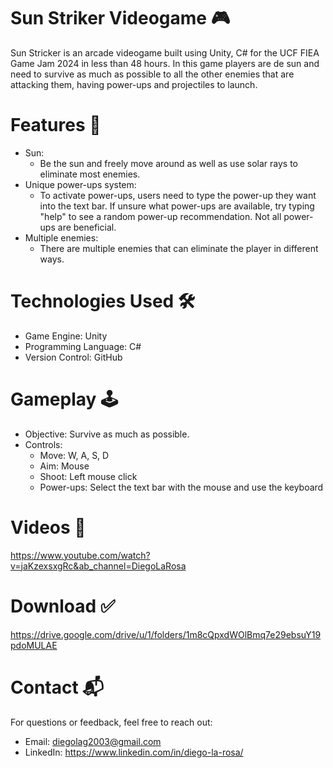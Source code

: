 # Sun Striker Videogame 🎮
Sun Stricker is an arcade videogame built using Unity, C# for the UCF FIEA Game Jam 2024 in less than 48 hours. In this game players are de sun and need to survive as much as possible to all the other enemies that are attacking them, having power-ups and projectiles to launch.

# Features 🌟
- Sun:
  - Be the sun and freely move around as well as use solar rays to eliminate most enemies.
- Unique power-ups system:
  - To activate power-ups, users need to type the power-up they want into the text bar. If unsure what power-ups are available, try typing "help" to see a random power-up recommendation. Not all power-ups are beneficial.
- Multiple enemies:
  - There are multiple enemies that can eliminate the player in different ways.

# Technologies Used 🛠️
- Game Engine: Unity
- Programming Language: C#
- Version Control: GitHub

# Gameplay 🕹️
- Objective: Survive as much as possible.
- Controls:
  - Move: W, A, S, D
  - Aim: Mouse
  - Shoot: Left mouse click 
  - Power-ups: Select the text bar with the mouse and use the keyboard

# Videos 🎥
https://www.youtube.com/watch?v=jaKzexsxgRc&ab_channel=DiegoLaRosa

# Download ✅
https://drive.google.com/drive/u/1/folders/1m8cQpxdWOlBmq7e29ebsuY19pdoMULAE

# Contact 📬
For questions or feedback, feel free to reach out:

- Email: diegolag2003@gmail.com
- LinkedIn: https://www.linkedin.com/in/diego-la-rosa/
